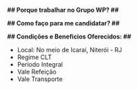 **## Porque trabalhar no Grupo WP? ##**

**## Como faço para me candidatar? ##**

**## Condições e Beneficios Oferecidos: ##**

* Local: No meio de Icarai, Niterói - RJ
* Regime CLT
* Período Integral
* Vale Refeição
* Vale Transporte